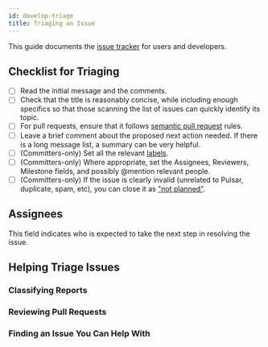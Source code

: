 ```yaml
---
id: develop-triage
title: Triaging an Issue
---
```


This guide documents the [issue tracker](https://github.com/apache/pulsar/issues) for users and developers.

## Checklist for Triaging

* [ ] Read the initial message and the comments.
* [ ] Check that the title is reasonably concise, while including enough specifics so that those scanning the list of issues can quickly identify its topic.
* [ ] For pull requests, ensure that it follows [semantic pull request](develop-semantic-title) rules.
* [ ] Leave a brief comment about the proposed next action needed. If there is a long message list, a summary can be very helpful.
* [ ] (Committers-only) Set all the relevant [labels](develop-labels).
* [ ] (Committers-only) Where appropriate, set the Assignees, Reviewers, Milestone fields, and possibly @mention relevant people.
* [ ] (Committers-only) If the issue is clearly invalid (unrelated to Pulsar, duplicate, spam, etc), you can close it as ["not planned"](https://github.blog/changelog/2022-05-19-the-new-github-issues-may-19th-update/).

## Assignees

This field indicates who is expected to take the next step in resolving the issue.

## Helping Triage Issues

### Classifying Reports

### Reviewing Pull Requests

### Finding an Issue You Can Help With
